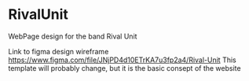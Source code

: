 # RivalUnit
WebPage design for the band Rival Unit

Link to figma design wireframe https://www.figma.com/file/JNjPD4d10ETrKA7u3fp2a4/Rival-Unit
This template will probably change, but it is the basic consept of the website
